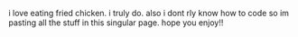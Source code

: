 i love eating fried chicken. i truly do. also i dont rly know how to code so im pasting all the stuff in this singular page. hope you enjoy!!


